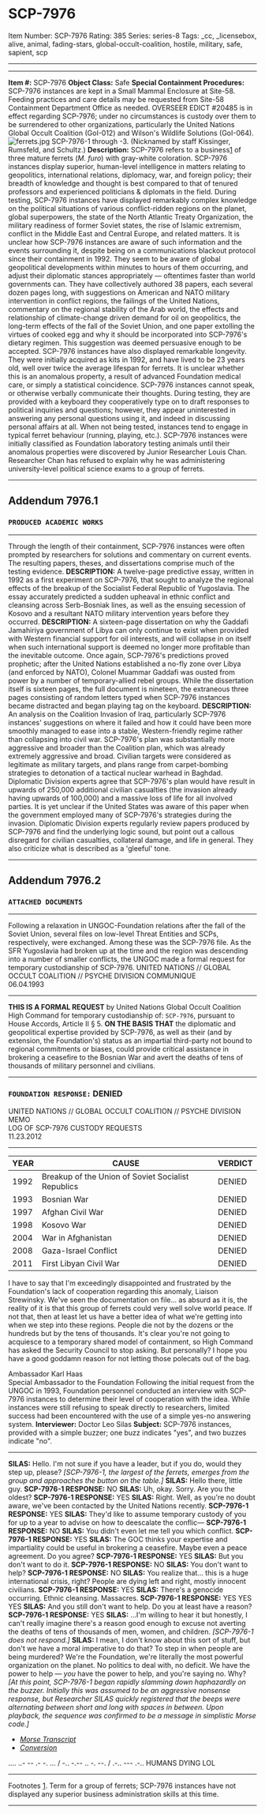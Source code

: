 # SCP-7976
Item Number: SCP-7976
Rating: 385
Series: series-8
Tags: _cc, _licensebox, alive, animal, fading-stars, global-occult-coalition, hostile, military, safe, sapient, scp

---

* * *
**Item #:** SCP-7976
**Object Class:** Safe
**Special Containment Procedures:** SCP-7976 instances are kept in a Small Mammal Enclosure at Site-58. Feeding practices and care details may be requested from Site-58 Containment Department Office as needed.
OVERSEER EDICT #20485 is in effect regarding SCP-7976; under no circumstances is custody over them to be surrendered to other organizations, particularly the United Nations Global Occult Coalition (GoI-012) and Wilson's Wildlife Solutions (GoI-064).
![ferrets.jpg](https://scp-wiki.wdfiles.com/local--files/scp-7976/ferrets.jpg)
SCP-7976-1 through -3. (Nicknamed by staff Kissinger, Rumsfeld, and Schultz.)
**Description:** SCP-7976 refers to a business[1](javascript:;) of three mature ferrets (_M. furo_) with gray-white coloration. SCP-7976 instances display superior, human-level intelligence in matters relating to geopolitics, international relations, diplomacy, war, and foreign policy; their breadth of knowledge and thought is best compared to that of tenured professors and experienced politicians & diplomats in the field. During testing, SCP-7976 instances have displayed remarkably complex knowledge on the political situations of various conflict-ridden regions on the planet, global superpowers, the state of the North Atlantic Treaty Organization, the military readiness of former Soviet states, the rise of Islamic extremism, conflict in the Middle East and Central Europe, and related matters.
It is unclear how SCP-7976 instances are aware of such information and the events surrounding it, despite being on a communications blackout protocol since their containment in 1992. They seem to be aware of global geopolitical developments within minutes to hours of them occurring, and adjust their diplomatic stances appropriately — oftentimes faster than world governments can.
They have collectively authored 38 papers, each several dozen pages long, with suggestions on American and NATO military intervention in conflict regions, the failings of the United Nations, commentary on the regional stability of the Arab world, the effects and relationship of climate-change driven demand for oil on geopolitics, the long-term effects of the fall of the Soviet Union, and one paper extolling the virtues of cooked egg and why it should be incorporated into SCP-7976's dietary regimen. This suggestion was deemed persuasive enough to be accepted.
SCP-7976 instances have also displayed remarkable longevity. They were initially acquired as kits in 1992, and have lived to be 23 years old, well over twice the average lifespan for ferrets. It is unclear whether this is an anomalous property, a result of advanced Foundation medical care, or simply a statistical coincidence.
SCP-7976 instances cannot speak, or otherwise verbally communicate their thoughts. During testing, they are provided with a keyboard they cooperatively type on to draft responses to political inquiries and questions; however, they appear uninterested in answering any personal questions using it, and indeed in discussing personal affairs at all. When not being tested, instances tend to engage in typical ferret behaviour (running, playing, etc.).
SCP-7976 instances were initially classified as Foundation laboratory testing animals until their anomalous properties were discovered by Junior Researcher Louis Chan. Researcher Chan has refused to explain why he was administering university-level political science exams to a group of ferrets.
* * *
## Addendum 7976.1
### `PRODUCED ACADEMIC WORKS`
* * *
Through the length of their containment, SCP-7976 instances were often prompted by researchers for solutions and commentary on current events. The resulting papers, theses, and dissertations comprise much of the testing evidence.
**DESCRIPTION:** A twelve-page predictive essay, written in 1992 as a first experiment on SCP-7976, that sought to analyze the regional effects of the breakup of the Socialist Federal Republic of Yugoslavia. The essay accurately predicted a sudden upheaval in ethnic conflict and cleansing across Serb-Bosniak lines, as well as the ensuing secession of Kosovo and a resultant NATO military intervention years before they occurred.
**DESCRIPTION:** A sixteen-page dissertation on why the Gaddafi Jamahiriya government of Libya can only continue to exist when provided with Western financial support for oil interests, and will collapse in on itself when such international support is deemed no longer more profitable than the inevitable outcome. Once again, SCP-7976's predictions proved prophetic; after the United Nations established a no-fly zone over Libya (and enforced by NATO), Colonel Muammar Gaddafi was ousted from power by a number of temporary-allied rebel groups.
While the dissertation itself is sixteen pages, the full document is nineteen, the extraneous three pages consisting of random letters typed when SCP-7976 instances became distracted and began playing tag on the keyboard.
**DESCRIPTION:** An analysis on the Coalition Invasion of Iraq, particularly SCP-7976 instances' suggestions on where it failed and how it could have been more smoothly managed to ease into a stable, Western-friendly regime rather than collapsing into civil war.
SCP-7976's plan was substantially more aggressive and broader than the Coalition plan, which was already extremely aggressive and broad. Civilian targets were considered as legitimate as military targets, and plans range from carpet-bombing strategies to detonation of a tactical nuclear warhead in Baghdad. Diplomatic Division experts agree that SCP-7976's plan would have result in upwards of 250,000 additional civilian casualties (the invasion already having upwards of 100,000) and a massive loss of life for all involved parties.
It is yet unclear if the United States was aware of this paper when the government employed many of SCP-7976's strategies during the invasion.
Diplomatic Division experts regularly review papers produced by SCP-7976 and find the underlying logic sound, but point out a callous disregard for civilian casualties, collateral damage, and life in general. They also criticize what is described as a 'gleeful' tone.
* * *
## Addendum 7976.2
### `ATTACHED DOCUMENTS`
* * *
Following a relaxation in UNGOC-Foundation relations after the fall of the Soviet Union, several files on low-level Threat Entities and SCPs, respectively, were exchanged. Among these was the SCP-7976 file. As the SFR Yugoslavia had broken up at the time and the region was descending into a number of smaller conflicts, the UNGOC made a formal request for temporary custodianship of SCP-7976.
UNITED NATIONS // GLOBAL OCCULT COALITION // PSYCHE DIVISION COMMUNIQUE  
06.04.1993
* * *
**THIS IS A FORMAL REQUEST** by United Nations Global Occult Coalition High Command for temporary custodianship of: `SCP-7976`, pursuant to House Accords, Article II § 5.
**ON THE BASIS THAT** the diplomatic and geopolitical expertise provided by SCP-7976, as well as their (and by extension, the Foundation's) status as an impartial third-party not bound to regional commitments or biases, could provide critical assistance in brokering a ceasefire to the Bosnian War and avert the deaths of tens of thousands of military personnel and civilians.
* * *
### `FOUNDATION RESPONSE:` DENIED
UNITED NATIONS // GLOBAL OCCULT COALITION // PSYCHE DIVISION MEMO  
LOG OF SCP-7976 CUSTODY REQUESTS  
11.23.2012
* * *
YEAR | CAUSE | VERDICT  
---|---|---  
1992 | Breakup of the Union of Soviet Socialist Republics | DENIED  
1993 | Bosnian War | DENIED  
1997 | Afghan Civil War | DENIED  
1998 | Kosovo War | DENIED  
2004 | War in Afghanistan | DENIED  
2008 | Gaza-Israel Conflict | DENIED  
2011 | First Libyan Civil War | DENIED  
I have to say that I'm exceedingly disappointed and frustrated by the Foundation's lack of cooperation regarding this anomaly, Liaison Strewinsky. We've seen the documentation on file… as absurd as it is, the reality of it is that this group of ferrets could very well solve world peace. If not that, then at least let us have a better idea of what we're getting into when we step into these regions. People die not by the dozens or the hundreds but by the tens of thousands. It's clear you're not going to acquiesce to a temporary shared model of containment, so High Command has asked the Security Council to stop asking. But personally? I hope you have a good goddamn reason for not letting those polecats out of the bag.  

Ambassador Karl Haas  
Special Ambassador to the Foundation
Following the initial request from the UNGOC in 1993, Foundation personnel conducted an interview with SCP-7976 instances to determine their level of cooperation with the idea. While instances were still refusing to speak directly to researchers, limited success had been encountered with the use of a simple yes-no answering system.
**Interviewer:** Doctor Leo Silas
**Subject:** SCP-7976 instances, provided with a simple buzzer; one buzz indicates "yes", and two buzzes indicate "no".
* * *
**SILAS:** Hello. I'm not sure if you have a leader, but if you do, would they step up, please?
_[SCP-7976-1, the largest of the ferrets, emerges from the group and approaches the button on the table.]_
**SILAS:** Hello there, little guy.
**SCP-7976-1 RESPONSE:** NO
**SILAS:** Uh, okay. Sorry. Are you the oldest?
**SCP-7976-1 RESPONSE:** YES
**SILAS:** Right. Well, as you're no doubt aware, we've been contacted by the United Nations recently.
**SCP-7976-1 RESPONSE:** YES
**SILAS:** They'd like to assume temporary custody of you for up to a year to advise on how to deescalate the conflic—
**SCP-7976-1 RESPONSE:** NO
**SILAS:** You didn't even let me tell you which conflict.
**SCP-7976-1 RESPONSE:** YES
**SILAS:** The GOC thinks your expertise and impartiality could be useful in brokering a ceasefire. Maybe even a peace agreement. Do you agree?
**SCP-7976-1 RESPONSE:** YES
**SILAS:** But you don't want to do it.
**SCP-7976-1 RESPONSE:** NO
**SILAS:** You don't want to help?
**SCP-7976-1 RESPONSE:** NO
**SILAS:** You realize that… this is a huge international crisis, right? People are dying left and right, mostly innocent civilians.
**SCP-7976-1 RESPONSE:** YES
**SILAS:** There's a genocide occurring. Ethnic cleansing. Massacres.
**SCP-7976-1 RESPONSE:** YES YES YES
**SILAS:** And you still don't want to help. Do you at least have a reason?
**SCP-7976-1 RESPONSE:** YES
**SILAS:** …I'm willing to hear it but honestly, I can't really imagine there's a reason good enough to excuse not averting the deaths of tens of thousands of men, women, and children.
_[SCP-7976-1 does not respond.]_
**SILAS:** I mean, I don't know about this sort of stuff, but don't we have a moral imperative to do that? To step in when people are being murdered? We're the Foundation, we're literally the most powerful organization on the planet. No politics to deal with, no deficit. We have the power to help — _you_ have the power to help, and you're saying no. Why?
_[At this point, SCP-7976-1 began rapidly slamming down haphazardly on the buzzer. Initially this was assumed to be an aggressive nonsense response, but Researcher SILAS quickly registered that the beeps were alternating between short and long with spaces in between. Upon playback, the sequence was confirmed to be a message in simplistic Morse code.]_
  * [_Morse Transcript_](javascript:;)
  * [_Conversion_](javascript:;)

.... ..- -- .- -. ... / -.. -.-- .. -. --. / .-.. --- .-..
HUMANS DYING LOL
* * *
Footnotes
[1](javascript:;). Term for a group of ferrets; SCP-7976 instances have not displayed any superior business administration skills at this time.
* * *